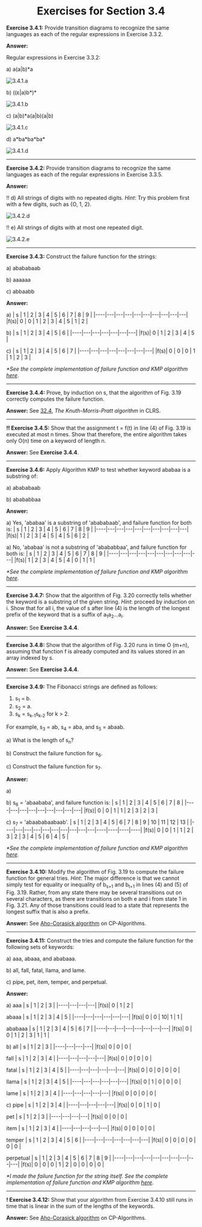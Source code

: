 <h1 align="center">Exercises for Section 3.4</h1>

**Exercise 3.4.1:** Provide transition diagrams to recognize the same languages as each of the regular expressions in Exercise 3.3.2.

**Answer:**

Regular expressions in Exercise 3.3.2:

a) a(a|b)\*a

![3.4.1.a](https://user-images.githubusercontent.com/52632898/148828193-c5697b99-36fc-4eda-94e5-aea35c69f59f.png)

b) ((ε|a)b\*)\*

![3.4.1.b](https://user-images.githubusercontent.com/52632898/148828523-1cce4620-acc1-4107-bba4-fdd54eb0feb6.png)

c) (a|b)\*a(a|b)(a|b)

![3.4.1.c](https://user-images.githubusercontent.com/52632898/148828709-321f97de-0c8a-4b40-901b-13c4691a2f29.png)

d) a\*ba\*ba\*ba\*

![3.4.1.d](https://user-images.githubusercontent.com/52632898/148829075-d2a96776-6e1e-4254-b902-d41ebd3e0f47.png)

<!-- !! e) (aa|bb)\*((ab|ba)(aa|bb)\*(ab|ba)(aa|bb)\*)\* -->

---

**Exercise 3.4.2:** Provide transition diagrams to recognize the same languages as each of the regular expressions in Exercise 3.3.5.

**Answer:**

!! d) All strings of digits with no repeated digits. _Hint_: Try this problem first with a few digits, such as {O, 1, 2}.

![3.4.2.d](https://user-images.githubusercontent.com/52632898/148830488-132bdf0a-9e20-48f8-8811-0b573c51e5a8.png)

!! e) All strings of digits with at most one repeated digit.

![3.4.2.e](https://user-images.githubusercontent.com/52632898/148830651-a08e77e1-3776-4f29-bd53-227b04b7ae88.png)

---

**Exercise 3.4.3:** Construct the failure function for the strings:

a) abababaab

b) aaaaaa

c) abbaabb

**Answer:**

a)
| s  | 1 | 2 | 3 | 4 | 5 | 6 | 7 | 8 | 9 |
|----|---|---|---|---|---|---|---|---|---|
|f(s)| 0 | 0 | 1 | 2 | 3 | 4 | 5 | 1 | 2 |

b)
| s  | 1 | 2 | 3 | 4 | 5 | 6 |
|----|---|---|---|---|---|---|
|f(s)| 0 | 1 | 2 | 3 | 4 | 5 |

c)
| s  | 1 | 2 | 3 | 4 | 5 | 6 | 7 |
|----|---|---|---|---|---|---|---|
|f(s)| 0 | 0 | 0 | 1 | 1 | 2 | 3 |

_*See the complete implementation of failure function and KMP algorithm [here](https://github.com/ahr9n/awesome-reading/blob/main/dragon-book/3.4.5.cpp)_.

---

**Exercise 3.4.4:** Prove, by induction on s, that the algorithm of Fig. 3.19 correctly computes the failure function.

**Answer:**
See [32.4](https://sites.math.rutgers.edu/~ajl213/CLRS/Ch32.pdf), _The Knuth-Morris-Pratt algorithm_ in CLRS.

---

**!! Exercise 3.4.5:** Show that the assignment t = f(t) in line (4) of Fig. 3.19 is executed at most n times.
Show that therefore, the entire algorithm takes only O(n) time on a keyword of length n.

**Answer:** 
See **Exercise 3.4.4**.

---

**Exercise 3.4.6:** Apply Algorithm KMP to test whether keyword ababaa is a substring of:

a) abababaab

b) abababbaa

**Answer:**

a) Yes, 'ababaa' is a substring of 'abababaab', and failure function for both is:
| s  | 1 | 2 | 3 | 4 | 5 | 6 | 7 | 8 | 9 |
|----|---|---|---|---|---|---|---|---|---|
|f(s)| 1 | 2 | 3 | 4 | 5 | 4 | 5 | 6 | 2 |

a) No, 'ababaa' is not a substring of 'abababbaa', and failure function for both is:
| s  | 1 | 2 | 3 | 4 | 5 | 6 | 7 | 8 | 9 |
|----|---|---|---|---|---|---|---|---|---|
|f(s)| 1 | 2 | 3 | 4 | 5 | 4 | 0 | 1 | 1 |

_*See the complete implementation of failure function and KMP algorithm [here](https://github.com/ahr9n/awesome-reading/blob/main/dragon-book/3.4.5.cpp)_.

---

**Exercise 3.4.7:** Show that the algorithm of Fig. 3.20 correctly tells whether the keyword is a substring of the given string.
_Hint_: proceed by induction on i. Show that for all i, the value of s after line (4) is
the length of the longest prefix of the keyword that is a suffix of a<sub>1</sub>a<sub>2</sub>...a<sub>i</sub>.

**Answer:** See **Exercise 3.4.4**.

---

**Exercise 3.4.8:** Show that the algorithm of Fig. 3.20 runs in time O (m+n), assuming that function f is already computed
and its values stored in an array indexed by s.

**Answer:** See **Exercise 3.4.4**.

---

**Exercise 3.4.9:** The Fibonacci strings are defined as follows:
1. s<sub>1</sub> = b.
2. s<sub>2</sub> = a.
3. s<sub>k</sub> = s<sub>k-1</sub>s<sub>k-2</sub> for k > 2.

For example, s<sub>3</sub> = ab, s<sub>4</sub> = aba, and s<sub>5</sub> = abaab.

a) What is the length of s<sub>n</sub>?

b) Construct the failure function for s<sub>6</sub>.

c) Construct the failure function for s<sub>7</sub>.

**Answer:**

a) 

b) s<sub>6</sub> = 'abaababa', and failure function is:
| s  | 1 | 2 | 3 | 4 | 5 | 6 | 7 | 8 |
|----|---|---|---|---|---|---|---|---|
|f(s)| 0 | 0 | 1 | 1 | 2 | 3 | 2 | 3 |

c) s<sub>7</sub> = 'abaababaabaab'.
| s  | 1 | 2 | 3 | 4 | 5 | 6 | 7 | 8 | 9 | 10 | 11 | 12 | 13 | 
|----|---|---|---|---|---|---|---|---|---|----|----|----|----|
|f(s)| 0 | 0 | 1 | 1 | 2 | 3 | 2 | 3 | 4 | 5  | 6  | 4  | 5  |

_*See the complete implementation of failure function and KMP algorithm [here](https://github.com/ahr9n/awesome-reading/blob/main/dragon-book/3.4.5.cpp)_.

---

**Exercise 3.4.10:** Modify the algorithm of Fig. 3.19 to compute the failure function for general tries.
_Hint_: The major difference is that we cannot simply test for equality or inequality of b<sub>s+1</sub>
and b<sub>t+1</sub> in lines (4) and (5) of Fig. 3.19. Rather, from any state there may be several transitions
out on several characters, as there are transitions on both e and i from state 1 in Fig. 3.21.
Any of those transitions could lead to a state that represents the longest suffix that is also a prefix.

**Answer:** See [Aho-Corasick algorithm](https://cp-algorithms.com/string/aho_corasick.html) on CP-Algorithms.

---

**Exercise 3.4.11:** Construct the tries and compute the failure function for the following sets of keywords:

a) aaa, abaaa, and ababaaa.

b) all, fall, fatal, llama, and lame.

c) pipe, pet, item, temper, and perpetual.

**Answer:**

a) aaa
| s  | 1 | 2 | 3 |
|----|---|---|---|
|f(s)| 0 | 1 | 2 |

abaaa
| s  | 1 | 2 | 3 | 4 | 5 |
|----|---|---|---|---|---|
|f(s)| 0 | 0 | 10| 1 | 1 |

ababaaa
| s  | 1 | 2 | 3 | 4 | 5 | 6 | 7 |
|----|---|---|---|---|---|---|---|
|f(s)| 0 | 0 | 1 | 2 | 3 | 1 | 1 |

b) all
| s  | 1 | 2 | 3 |
|----|---|---|---|
|f(s)| 0 | 0 | 0 |

fall 
| s  | 1 | 2 | 3 | 4 |
|----|---|---|---|---|
|f(s)| 0 | 0 | 0 | 0 |

fatal
| s  | 1 | 2 | 3 | 4 | 5 |
|----|---|---|---|---|---|
|f(s)| 0 | 0 | 0 | 0 | 0 |

llama
| s  | 1 | 2 | 3 | 4 | 5 |
|----|---|---|---|---|---|
|f(s)| 0 | 1 | 0 | 0 | 0 |

lame
| s  | 1 | 2 | 3 | 4 |
|----|---|---|---|---|
|f(s)| 0 | 0 | 0 | 0 |

c) pipe
| s  | 1 | 2 | 3 | 4 |
|----|---|---|---|---|
|f(s)| 0 | 0 | 1 | 0 |

pet
| s  | 1 | 2 | 3 |
|----|---|---|---|
|f(s)| 0 | 0 | 0 |

item 
| s  | 1 | 2 | 3 | 4 |
|----|---|---|---|---|
|f(s)| 0 | 0 | 0 | 0 |

temper
| s  | 1 | 2 | 3 | 4 | 5 | 6 |
|----|---|---|---|---|---|---|
|f(s)| 0 | 0 | 0 | 0 | 0 | 0 |

perpetual
| s  | 1 | 2 | 3 | 4 | 5 | 6 | 7 | 8 | 9 |
|----|---|---|---|---|---|---|---|---|---|
|f(s)| 0 | 0 | 0 | 1 | 2 | 0 | 0 | 0 | 0 |

_*I made the failure function for the string itself._
_See the complete implementation of failure function and KMP algorithm [here](https://github.com/ahr9n/awesome-reading/blob/main/dragon-book/3.4.5.cpp)_.

---

**! Exercise 3.4.12:** Show that your algorithm from Exercise 3.4.10 still runs in time that is linear in the sum of the lengths of the keywords.

**Answer:** See [Aho-Corasick algorithm](https://cp-algorithms.com/string/aho_corasick.html) on CP-Algorithms.
